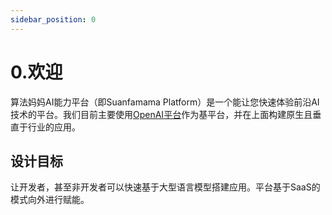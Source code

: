 ```yaml
---
sidebar_position: 0
---
```


# 0.欢迎

算法妈妈AI能力平台（即Suanfamama Platform）是一个能让您快速体验前沿AI技术的平台。我们目前主要使用[OpenAI平台](https://platform.openai.com/docs/overview)作为基平台，并在上面构建原生且垂直于行业的应用。

## 设计目标

让开发者，甚至非开发者可以快速基于大型语言模型搭建应用。平台基于SaaS的模式向外进行赋能。
